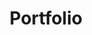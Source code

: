 ---
title: Portfolio
description: Gallery of digital and physical products I've worked on
link: https://marcsw.myportfolio.com
tags:
  - things
layout: layouts/thing.njk
---